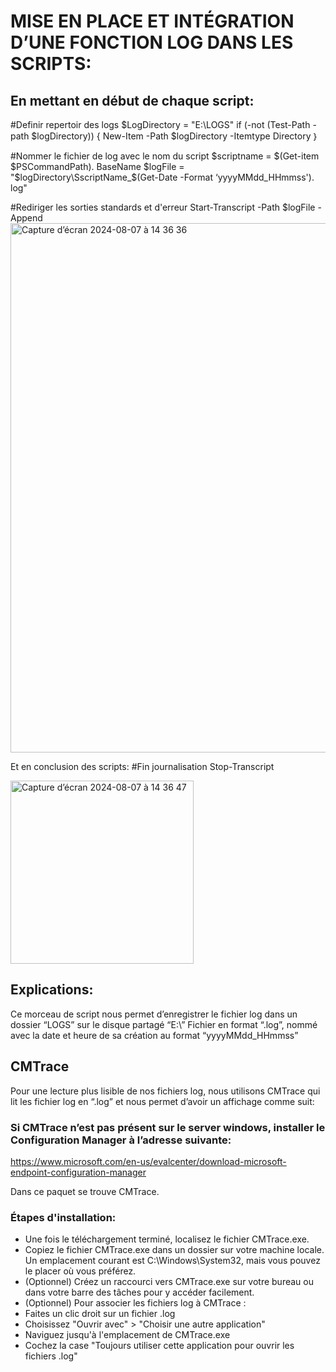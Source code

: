 # MISE EN PLACE ET INTÉGRATION D’UNE FONCTION LOG DANS LES SCRIPTS:

## En mettant en début de chaque script:

#Definir repertoir des logs
$LogDirectory = "E:\LOGS"
if (-not (Test-Path -path $logDirectory)) {
New-Item -Path $logDirectory -Itemtype Directory
｝

#Nommer le fichier de log avec le nom du script
$scriptname = $(Get-item $PSCommandPath). BaseName
$logFile = "$logDirectory\SscriptName_$(Get-Date -Format ‘yyyyMMdd_HHmmss'). log"

#Rediriger les sorties standards et d'erreur
Start-Transcript -Path $logFile -Append
<img width="847" alt="Capture d’écran 2024-08-07 à 14 36 36" src="https://github.com/user-attachments/assets/745b1389-ff6f-4975-b8ba-5c8988974e97">

Et en conclusion des scripts:
#Fin journalisation
Stop-Transcript

<img width="293" alt="Capture d’écran 2024-08-07 à 14 36 47" src="https://github.com/user-attachments/assets/d6045ecd-475f-4ea8-aedc-2c388191d0b9">


## Explications:
Ce morceau de script nous permet d’enregistrer le fichier log dans un dossier “LOGS” sur le disque partagé “E:\”
Fichier en format “.log”, nommé avec la date et heure de sa création au format “yyyyMMdd_HHmmss”

## CMTrace

Pour une lecture plus lisible de nos fichiers log, nous utilisons CMTrace qui lit les fichier log en “.log” et nous permet d’avoir un affichage comme suit:


### Si CMTrace n’est pas présent sur le server windows, installer le Configuration Manager à l’adresse suivante:
https://www.microsoft.com/en-us/evalcenter/download-microsoft-endpoint-configuration-manager

Dans ce paquet se trouve CMTrace.
### Étapes d'installation:

- Une fois le téléchargement terminé, localisez le fichier CMTrace.exe.
- Copiez le fichier CMTrace.exe dans un dossier sur votre machine locale. Un emplacement courant est C:\Windows\System32, mais vous pouvez le placer où vous préférez.
- (Optionnel) Créez un raccourci vers CMTrace.exe sur votre bureau ou dans votre barre des tâches pour y accéder facilement.
- (Optionnel) Pour associer les fichiers log à CMTrace :
- Faites un clic droit sur un fichier .log
- Choisissez "Ouvrir avec" > "Choisir une autre application"
- Naviguez jusqu'à l'emplacement de CMTrace.exe
- Cochez la case "Toujours utiliser cette application pour ouvrir les fichiers .log"


